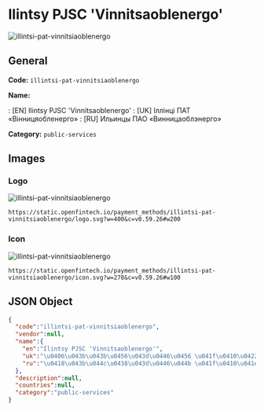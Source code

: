 
# Ilintsy PJSC 'Vinnitsaoblenergo' 
![illintsi-pat-vinnitsiaoblenergo](https://static.openfintech.io/payment_methods/illintsi-pat-vinnitsiaoblenergo/logo.svg?w=400&c=v0.59.26#w200)  

## General 
**Code:** `illintsi-pat-vinnitsiaoblenergo` 
 
**Name:** 
 
:	[EN] Ilintsy PJSC 'Vinnitsaoblenergo' 
:	[UK] Іллінці ПАТ «Вінницяобленерго» 
:	[RU] Ильинцы ПАО «Винницаоблэнерго» 
 
**Category:** `public-services` 
 

## Images 

### Logo 
![illintsi-pat-vinnitsiaoblenergo](https://static.openfintech.io/payment_methods/illintsi-pat-vinnitsiaoblenergo/logo.svg?w=400&c=v0.59.26#w200)  

```
https://static.openfintech.io/payment_methods/illintsi-pat-vinnitsiaoblenergo/logo.svg?w=400&c=v0.59.26#w200
```  

### Icon 
![illintsi-pat-vinnitsiaoblenergo](https://static.openfintech.io/payment_methods/illintsi-pat-vinnitsiaoblenergo/icon.svg?w=278&c=v0.59.26#w100)  

```
https://static.openfintech.io/payment_methods/illintsi-pat-vinnitsiaoblenergo/icon.svg?w=278&c=v0.59.26#w100
```  

## JSON Object 

```json
{
  "code":"illintsi-pat-vinnitsiaoblenergo",
  "vendor":null,
  "name":{
    "en":"Ilintsy PJSC 'Vinnitsaoblenergo'",
    "uk":"\u0406\u043b\u043b\u0456\u043d\u0446\u0456 \u041f\u0410\u0422 \u00ab\u0412\u0456\u043d\u043d\u0438\u0446\u044f\u043e\u0431\u043b\u0435\u043d\u0435\u0440\u0433\u043e\u00bb",
    "ru":"\u0418\u043b\u044c\u0438\u043d\u0446\u044b \u041f\u0410\u041e \u00ab\u0412\u0438\u043d\u043d\u0438\u0446\u0430\u043e\u0431\u043b\u044d\u043d\u0435\u0440\u0433\u043e\u00bb"
  },
  "description":null,
  "countries":null,
  "category":"public-services"
}
```  
